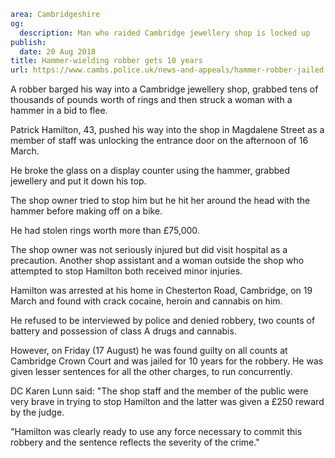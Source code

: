 ```yaml
area: Cambridgeshire
og:
  description: Man who raided Cambridge jewellery shop is locked up
publish:
  date: 20 Aug 2018
title: Hammer-wielding robber gets 10 years
url: https://www.cambs.police.uk/news-and-appeals/hammer-robber-jailed
```

A robber barged his way into a Cambridge jewellery shop, grabbed tens of thousands of pounds worth of rings and then struck a woman with a hammer in a bid to flee.

Patrick Hamilton, 43, pushed his way into the shop in Magdalene Street as a member of staff was unlocking the entrance door on the afternoon of 16 March.

He broke the glass on a display counter using the hammer, grabbed jewellery and put it down his top.

The shop owner tried to stop him but he hit her around the head with the hammer before making off on a bike.

He had stolen rings worth more than £75,000.

The shop owner was not seriously injured but did visit hospital as a precaution. Another shop assistant and a woman outside the shop who attempted to stop Hamilton both received minor injuries.

Hamilton was arrested at his home in Chesterton Road, Cambridge, on 19 March and found with crack cocaine, heroin and cannabis on him.

He refused to be interviewed by police and denied robbery, two counts of battery and possession of class A drugs and cannabis.

However, on Friday (17 August) he was found guilty on all counts at Cambridge Crown Court and was jailed for 10 years for the robbery. He was given lesser sentences for all the other charges, to run concurrently.

DC Karen Lunn said: "The shop staff and the member of the public were very brave in trying to stop Hamilton and the latter was given a £250 reward by the judge.

"Hamilton was clearly ready to use any force necessary to commit this robbery and the sentence reflects the severity of the crime."
